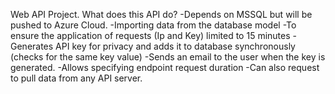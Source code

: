 Web API Project. What does this API do?
-Depends on MSSQL but will be pushed to Azure Cloud.
-Importing data from the database model
-To ensure the application of requests (Ip and Key) limited to 15 minutes
-Generates API key for privacy and adds it to database synchronously (checks for the same key value)
-Sends an email to the user when the key is generated.
-Allows specifying endpoint request duration
-Can also request to pull data from any API server.
